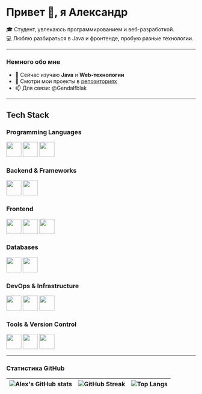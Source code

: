 # Привет 👋, я Александр 

🎓 Студент, увлекаюсь программированием и веб-разработкой.  
💻 Люблю разбираться в Java и фронтенде, пробую разные технологии.  

---

###  Немного обо мне
- 🌱 Сейчас изучаю **Java** и **Web-технологии**  
- 🔭 Смотри мои проекты в [репозиториях](https://github.com/alex-tyz?tab=repositories)  
- 📫 Для связи: @Gendalfblak  

---

## Tech Stack

### Programming Languages
<p>
  <img src="https://cdn.jsdelivr.net/gh/devicons/devicon/icons/java/java-original.svg" width="40" height="40"/> 
  <img src="https://cdn.jsdelivr.net/gh/devicons/devicon/icons/javascript/javascript-original.svg" width="40" height="40"/>
  <img src="https://cdn.jsdelivr.net/gh/devicons/devicon/icons/python/python-original.svg" width="40" height="40"/>
</p>

### Backend & Frameworks
<p>
  <img src="https://cdn.jsdelivr.net/gh/devicons/devicon/icons/spring/spring-original.svg" width="40" height="40"/> 
  <img src="https://cdn.jsdelivr.net/gh/devicons/devicon/icons/nodejs/nodejs-original.svg" width="40" height="40"/>
</p>

### Frontend
<p>
  <img src="https://cdn.jsdelivr.net/gh/devicons/devicon/icons/vuejs/vuejs-original.svg" width="40" height="40"/> 
  <img src="https://cdn.jsdelivr.net/gh/devicons/devicon/icons/html5/html5-original.svg" width="40" height="40"/> 
  <img src="https://cdn.jsdelivr.net/gh/devicons/devicon/icons/css3/css3-original.svg" width="40" height="40"/> 
</p>

### Databases
<p>
  <img src="https://cdn.jsdelivr.net/gh/devicons/devicon/icons/postgresql/postgresql-original.svg" width="40" height="40"/> 
  <img src="https://cdn.jsdelivr.net/gh/devicons/devicon/icons/mysql/mysql-original.svg" width="40" height="40"/> 
</p>

### DevOps & Infrastructure
<p>
  <img src="https://cdn.jsdelivr.net/gh/devicons/devicon/icons/docker/docker-original.svg" width="40" height="40"/> 
  <img src="https://cdn.jsdelivr.net/gh/devicons/devicon/icons/nginx/nginx-original.svg" width="40" height="40"/> 
  <img src="https://cdn.jsdelivr.net/gh/devicons/devicon/icons/linux/linux-original.svg" width="40" height="40"/> 
</p>

### Tools & Version Control
<p>
  <img src="https://cdn.jsdelivr.net/gh/devicons/devicon/icons/git/git-original.svg" width="40" height="40"/> 
  <img src="https://cdn.jsdelivr.net/gh/devicons/devicon/icons/github/github-original.svg" width="40" height="40"/> 
  <img src="https://cdn.jsdelivr.net/gh/devicons/devicon/icons/vscode/vscode-original.svg" width="40" height="40"/> 
</p>


---
###  Статистика GitHub

| ![Alex's GitHub stats](https://github-readme-stats.vercel.app/api?username=alex-tyz&show_icons=true&theme=radical) | ![GitHub Streak](https://github-readme-streak-stats.herokuapp.com/?user=alex-tyz&theme=radical) | ![Top Langs](https://github-readme-stats.vercel.app/api/top-langs/?username=alex-tyz&layout=compact&theme=radical) |
|---|---|---|



